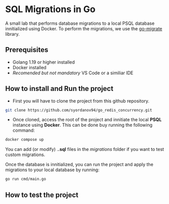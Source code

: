 # SQL Migrations in Go

A small lab that performs database migrations to a local PSQL database innitialized using Docker. To perform the migrations, we use the [go-migrate](https://github.com/golang-migrate/migrate) library. 

## Prerequisites

- Golang 1.19 or higher installed 
- Docker installed
- _Recomended but not mandatory_ VS Code or a similiar IDE 

## How to install and Run the project

- First you will have to clone the project from this github repository.

```bash
git clone https://github.com/syordanov94/go_redis_concurrency.git
```

- Once cloned, access the root of the project and innitiate the local **PSQL** instance using **Docker**. This can be done buy running the following command:

```bash
docker compose up
```

You can add (or modify) .**.sql** files in the *migrations* folder if you want to test custom migrations.

Once the database is innitialized, you can run the project and apply the migrations to your local database by running:

```bash
go run cmd/main.go
```

## How to test the project
